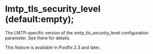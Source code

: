 # lmtp_tls_security_level (default:empty); 

 The LMTP-specific version of the smtp_tls_security_level configuration
parameter.  See there for details. 

 This feature is available in Postfix 2.3 and later. 



